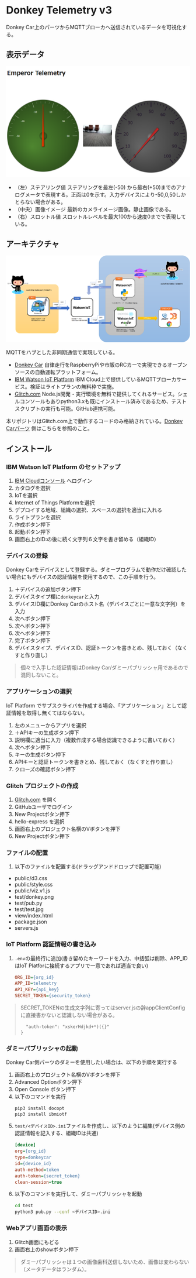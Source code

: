 # Donkey Telemetry v3

Donkey Car上のパーツからMQTTブローカへ送信されているデータを可視化する。



## 表示データ

![表示例](./assets/meter.png)

- （左）ステアリング値
   ステアリングを最左(-50) から最右(+50)までのアナログメータで表現する。正面は0を示す。入力デバイスにより-50,0,50しかとらない場合がある。
- （中央）画像イメージ
   最新のカメライメージ画像。静止画像である。
- （右）スロットル値
   スロットルレベルを最大100から速度0までで表現している。

## アーキテクチャ

![アーキテクチャ](./assets/architecture.png)

MQTTをハブとした非同期通信で実現している。

- [Donkey Car](http://donkeycar.com)
   自律走行をRaspberryPiや市販のRCカーで実現できるオープンソースの自動運転プラットフォーム。
- [IBM Watson IoT Platform](https://www.ibm.com/jp-ja/marketplace/internet-of-things-cloud)
   IBM Cloud上で提供しているMQTTブローカサービス。検証はライトプランの無料枠で実施。
- [Glitch.com](https://glitch.com)
   Node.js開発・実行環境を無料で提供してくれるサービス。シェルコンソールもありpython3.xも既にインストール済みであるため、テストスクリプトの実行も可能。GitHub連携可能。

本リポジトリはGlitch.com上で動作するコードのみ格納されている。[Donkey Carパーツ](https://github.com/coolerking/donkeypart_telemetry) 側はこちらを参照のこと。

## インストール

### IBM Watson IoT Platform のセットアップ

1. [IBM Cloudコンソール](https://console.bluemix.net/login) へログイン
2. カタログを選択
3. IoTを選択
4. Internet of Things Platformを選択
5. デプロイする地域、組織の選択、スペースの選択を適当に入れる
6. ライトプランを選択
7. 作成ボタン押下
8. 起動ボタン押下
9. 画面右上のID:の後に続く文字列６文字を書き留める（組織ID）

### デバイスの登録

Donkey Carをデバイスとして登録する。ダミープログラムで動作だけ確認したい場合にもデバイスの認証情報を使用するので、この手順を行う。

1. ＋デバイスの追加ボタン押下
2. デバイスタイプ欄に`donkeycar`と入力
3. デバイスID欄にDonkey Carのホスト名（デバイスごとに一意な文字列）を入力
4. 次へボタン押下
5. 次へボタン押下
6. 次へボタン押下
7. 完了ボタン押下
6. デバイスタイプ、デバイスID、認証トークンを書きとめ、残しておく（なくすと作り直し）

> 個々で入手した認証情報はDonkey Car/ダミーパブリッシャ用であるので混同しないこと。


### アプリケーションの選択

IoT Platform でサブスクライバを作成する場合、「アプリケーション」として認証情報を取得し無くてはならない。

1. 左のメニューからアプリを選択
2. ＋APIキーの生成ボタン押下
3. 説明欄に適当に入力（複数作成する場合認識できるように書いておく）
4. 次へボタン押下
5. キーの生成ボタン押下
6. APIキーと認証トークンを書きとめ、残しておく（なくすと作り直し）
7. クローズの確認ボタン押下 


### Glitch プロジェクトの作成

1. [Glitch.com](https://glitch.com) を開く
2. GitHubユーザでログイン
3. New Projectボタン押下
4. hello-express を選択
5. 画面右上のプロジェクト名横のVボタンを押下
6. New Projectボタン押下

### ファイルの配置

1. 以下のファイルを配置する(ドラッグアンドドロップで配置可能)

* public/d3.css
* public/style.css
* public/viz.v1.js
* test/donkey.png
* test/pub.py
* test/test.jpg
* view/index.html
* package.json
* servers.js

### IoT Platform 認証情報の書き込み

1. `.env`の最終行に追加(書き留めたキーワードを入力、中括弧は削除、APP_IDはIoT Platforに接続するアプリで一意であれば適当で良い)
   ```ini
   ORG_ID={org_id}
   APP_ID=telemetry
   API_KEY={api_key}
   SECRET_TOKEN={security_token}
   ``` 

> SECRET_TOKENの生成文字列に寄ってはserver.jsの辞appClientConfigに直接書かないと認識しない場合がある。
> ```
>   "auth-token": "xskerHdjkd+*)({}"
> }
> ```

### ダミーパブリッシャの起動

Donkey Car側パーツのダミーを使用したい場合は、以下の手順を実行する

1. 画面右上のプロジェクト名横のVボタンを押下
2. Advanced Optionボタン押下
3. Open Console ボタン押下
4. 以下のコマンドを実行
   ```
   pip3 install docopt
   pip3 install ibmiotf
   ```
5. `test/<デバイスID>.ini`ファイルを作成し、以下のように編集(デバイス側の認証情報を記入する、組織IDは共通)
   ```ini
   [device]
   org={org_id}
   type=donkeycar
   id={device_id}
   auth-method=token
   auth-token={secret_token}
   clean-session=true
   ```
6. 以下のコマンドを実行して、ダミーパブリッシャを起動
   ```bash
   cd test
   python3 pub.py --conf <デバイスID>.ini
   ```

### Webアプリ画面の表示

1. Glitch画面にもどる
2. 画面右上のshowボタン押下

> ダミーパブリッシャは１つの画像歯科送信しないため、画像は変わらない（メータデータはランダム）。
